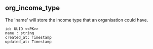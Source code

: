 ## org_income_type

The 'name' will store the income type that an organisation could have.

```
id: UUID <<PK>>
name : string
created_at: Timestamp
updated_at: Timestamp
```